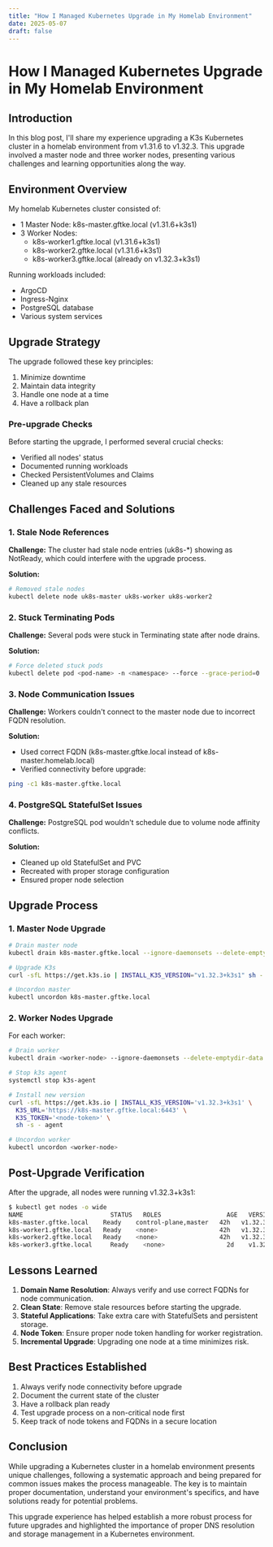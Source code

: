 ```yaml
---
title: "How I Managed Kubernetes Upgrade in My Homelab Environment"
date: 2025-05-07
draft: false
---
```


# How I Managed Kubernetes Upgrade in My Homelab Environment

## Introduction

In this blog post, I'll share my experience upgrading a K3s Kubernetes cluster in a homelab environment from v1.31.6 to v1.32.3. This upgrade involved a master node and three worker nodes, presenting various challenges and learning opportunities along the way.

## Environment Overview

My homelab Kubernetes cluster consisted of:
- 1 Master Node: k8s-master.gftke.local (v1.31.6+k3s1)
- 3 Worker Nodes:
  - k8s-worker1.gftke.local (v1.31.6+k3s1)
  - k8s-worker2.gftke.local (v1.31.6+k3s1)
  - k8s-worker3.gftke.local (already on v1.32.3+k3s1)

Running workloads included:
- ArgoCD
- Ingress-Nginx
- PostgreSQL database
- Various system services

## Upgrade Strategy

The upgrade followed these key principles:
1. Minimize downtime
2. Maintain data integrity
3. Handle one node at a time
4. Have a rollback plan

### Pre-upgrade Checks

Before starting the upgrade, I performed several crucial checks:
- Verified all nodes' status
- Documented running workloads
- Checked PersistentVolumes and Claims
- Cleaned up any stale resources

## Challenges Faced and Solutions

### 1. Stale Node References

**Challenge:** The cluster had stale node entries (uk8s-*) showing as NotReady, which could interfere with the upgrade process.

**Solution:** 
```bash
# Removed stale nodes
kubectl delete node uk8s-master uk8s-worker uk8s-worker2
```

### 2. Stuck Terminating Pods

**Challenge:** Several pods were stuck in Terminating state after node drains.

**Solution:** 
```bash
# Force deleted stuck pods
kubectl delete pod <pod-name> -n <namespace> --force --grace-period=0
```

### 3. Node Communication Issues

**Challenge:** Workers couldn't connect to the master node due to incorrect FQDN resolution.

**Solution:** 
- Used correct FQDN (k8s-master.gftke.local instead of k8s-master.homelab.local)
- Verified connectivity before upgrade:
```bash
ping -c1 k8s-master.gftke.local
```

### 4. PostgreSQL StatefulSet Issues

**Challenge:** PostgreSQL pod wouldn't schedule due to volume node affinity conflicts.

**Solution:**
- Cleaned up old StatefulSet and PVC
- Recreated with proper storage configuration
- Ensured proper node selection

## Upgrade Process

### 1. Master Node Upgrade

```bash
# Drain master node
kubectl drain k8s-master.gftke.local --ignore-daemonsets --delete-emptydir-data

# Upgrade K3s
curl -sfL https://get.k3s.io | INSTALL_K3S_VERSION="v1.32.3+k3s1" sh -

# Uncordon master
kubectl uncordon k8s-master.gftke.local
```

### 2. Worker Nodes Upgrade

For each worker:
```bash
# Drain worker
kubectl drain <worker-node> --ignore-daemonsets --delete-emptydir-data

# Stop k3s agent
systemctl stop k3s-agent

# Install new version
curl -sfL https://get.k3s.io | INSTALL_K3S_VERSION='v1.32.3+k3s1' \
  K3S_URL='https://k8s-master.gftke.local:6443' \
  K3S_TOKEN='<node-token>' \
  sh -s - agent

# Uncordon worker
kubectl uncordon <worker-node>
```

## Post-Upgrade Verification

After the upgrade, all nodes were running v1.32.3+k3s1:
```bash
$ kubectl get nodes -o wide
NAME                        STATUS   ROLES                  AGE   VERSION
k8s-master.gftke.local    Ready    control-plane,master   42h   v1.32.3+k3s1
k8s-worker1.gftke.local   Ready    <none>                 42h   v1.32.3+k3s1
k8s-worker2.gftke.local   Ready    <none>                 42h   v1.32.3+k3s1
k8s-worker3.gftke.local     Ready    <none>                 2d    v1.32.3+k3s1
```

## Lessons Learned

1. **Domain Name Resolution**: Always verify and use correct FQDNs for node communication.
2. **Clean State**: Remove stale resources before starting the upgrade.
3. **Stateful Applications**: Take extra care with StatefulSets and persistent storage.
4. **Node Token**: Ensure proper node token handling for worker registration.
5. **Incremental Upgrade**: Upgrading one node at a time minimizes risk.

## Best Practices Established

1. Always verify node connectivity before upgrade
2. Document the current state of the cluster
3. Have a rollback plan ready
4. Test upgrade process on a non-critical node first
5. Keep track of node tokens and FQDNs in a secure location

## Conclusion

While upgrading a Kubernetes cluster in a homelab environment presents unique challenges, following a systematic approach and being prepared for common issues makes the process manageable. The key is to maintain proper documentation, understand your environment's specifics, and have solutions ready for potential problems.

This upgrade experience has helped establish a more robust process for future upgrades and highlighted the importance of proper DNS resolution and storage management in a Kubernetes environment.
